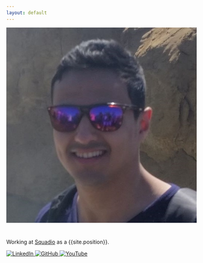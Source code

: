 ```yaml
---
layout: default
---
```


<div class="profile">
  <div class="profile-info">
    <img src="assets/images/profile.jpg" alt="Profile Picture" class="circular-image" />
    <h1 class="title"></h1>
    <p>Working at <a class="no-underline" href="https://squadio.com/" target="_blank">Squadio</a> as a {{site.position}}.</p>
    <div class="social-links">
      <a href="https://www.linkedin.com/in/mahmoud-anwer-842539114/" target="_blank">
        <img src="https://img.icons8.com/ios-filled/50/ffffff/linkedin.png" alt="LinkedIn" />
      </a>
      <!-- <a href="https://github.com/your-username" target="_blank">
        <img src="https://img.icons8.com/ios-filled/50/ffffff/medium.png" alt="Medium" />
      </a> -->
      <a href="https://github.com/mahmoud-anwer" target="_blank">
        <img src="https://img.icons8.com/ios-filled/50/ffffff/github.png" alt="GitHub" />
      </a>
      <a href="https://www.youtube.com/channel/UCBOVy9kaqsVpqj9LATKBWOA" target="_blank">
        <img src="https://img.icons8.com/ios-filled/50/ffffff/youtube.png" alt="YouTube" />
      </a>
    </div>
  </div>
</div>
